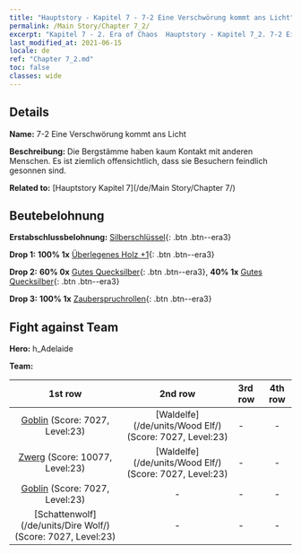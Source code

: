 ```yaml
---
title: "Hauptstory - Kapitel 7 - 7-2 Eine Verschwörung kommt ans Licht"
permalink: /Main Story/Chapter 7_2/
excerpt: "Kapitel 7 - 2. Era of Chaos  Hauptstory - Kapitel 7_2. 7-2 Eine Verschwörung kommt ans Licht"
last_modified_at: 2021-06-15
locale: de
ref: "Chapter 7_2.md"
toc: false
classes: wide
---
```


## Details

 **Name:** 7-2 Eine Verschwörung kommt ans Licht

 **Beschreibung:** Die Bergstämme haben kaum Kontakt mit anderen Menschen. Es ist ziemlich offensichtlich, dass sie Besuchern feindlich gesonnen sind.

 **Related to:** [Hauptstory Kapitel 7](/de/Main Story/Chapter 7/)

## Beutebelohnung

 **Erstabschlussbelohnung:** [Silberschlüssel](/ItemsDE/con_693/){: .btn .btn--era3}

 **Drop 1:** **100% 1x** [Überlegenes Holz +1](/ItemsDE/mat_20/){: .btn .btn--era3}

 **Drop 2:** **60% 0x** [Gutes Quecksilber](/ItemsDE/mat_14/){: .btn .btn--era3}, **40% 1x** [Gutes Quecksilber](/ItemsDE/mat_14/){: .btn .btn--era3}

 **Drop 3:** **100% 1x** [Zauberspruchrollen](/ItemsDE/con_694/){: .btn .btn--era3}


## Fight against Team
 **Hero:** h_Adelaide

 **Team:**


  | 1st row | 2nd row | 3rd row | 4th row |
  |:----:|:----:|:----|:----:|
  | [Goblin](/de/units/Goblin/) (Score: 7027, Level:23)  | [Waldelfe](/de/units/Wood Elf/) (Score: 7027, Level:23)  | - | - |
  | [Zwerg](/de/units/Dwarf/) (Score: 10077, Level:23)  | [Waldelfe](/de/units/Wood Elf/) (Score: 7027, Level:23)  | - | - |
  | [Goblin](/de/units/Goblin/) (Score: 7027, Level:23)  | - | - | - |
  | [Schattenwolf](/de/units/Dire Wolf/) (Score: 7027, Level:23)  | - | - | - |



